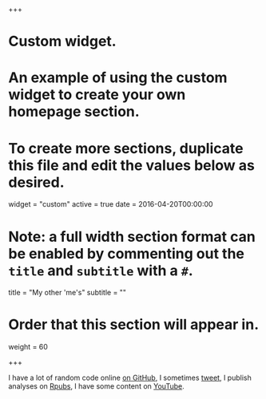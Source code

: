 +++
# Custom widget.
# An example of using the custom widget to create your own homepage section.
# To create more sections, duplicate this file and edit the values below as desired.
widget = "custom"
active = true
date = 2016-04-20T00:00:00

# Note: a full width section format can be enabled by commenting out the `title` and `subtitle` with a `#`.
title = "My other 'me's"
subtitle = ""

# Order that this section will appear in.
weight = 60

+++

I have a lot of random code online [on GitHub](https://github.com/amcgail),
    I sometimes [tweet](https://twitter.com/somekindofalec),
    I publish analyses on [Rpubs](http://rpubs.com/amcgail/),
    I have some content on [YouTube](http://youtube.com/amcgail/).
